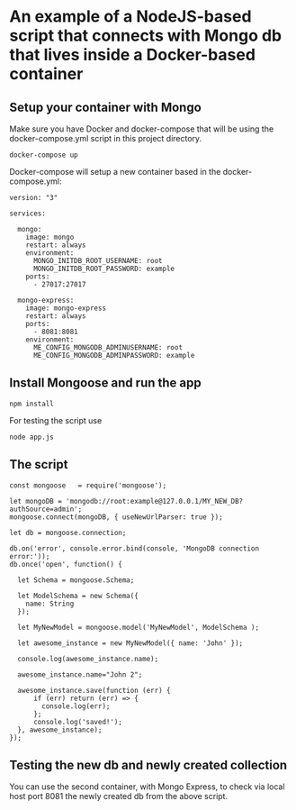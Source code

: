 # An example of a NodeJS-based script that connects with Mongo db that lives inside a Docker-based container 

## Setup your container with Mongo

Make sure you have Docker and docker-compose that will be using the docker-compose.yml script in this project directory. 

```
docker-compose up 
```

Docker-compose will setup a new container based in the docker-compose.yml: 

```
version: "3"

services:

  mongo:
    image: mongo
    restart: always
    environment:
      MONGO_INITDB_ROOT_USERNAME: root
      MONGO_INITDB_ROOT_PASSWORD: example
    ports:
      - 27017:27017

  mongo-express:
    image: mongo-express
    restart: always
    ports:
      - 8081:8081
    environment:
      ME_CONFIG_MONGODB_ADMINUSERNAME: root
      ME_CONFIG_MONGODB_ADMINPASSWORD: example
```


## Install Mongoose and run the app 

```
npm install
```

For testing the script use

```
node app.js
```

## The script

```
const mongoose   = require('mongoose');

let mongoDB = 'mongodb://root:example@127.0.0.1/MY_NEW_DB?authSource=admin';
mongoose.connect(mongoDB, { useNewUrlParser: true });

let db = mongoose.connection;

db.on('error', console.error.bind(console, 'MongoDB connection error:'));
db.once('open', function() {

  let Schema = mongoose.Schema;

  let ModelSchema = new Schema({
    name: String
  });

  let MyNewModel = mongoose.model('MyNewModel', ModelSchema );

  let awesome_instance = new MyNewModel({ name: 'John' });

  console.log(awesome_instance.name);

  awesome_instance.name="John 2";

  awesome_instance.save(function (err) {
      if (err) return (err) => {
        console.log(err);
      };
      console.log('saved!'); 
  }, awesome_instance);
});

```

## Testing the new db and newly created collection

You can use the second container, with Mongo Express, to check via local host port 8081 the newly created db from the above script. 
